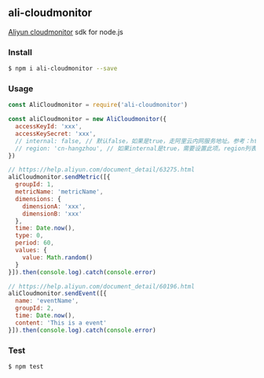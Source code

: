## ali-cloudmonitor

[Aliyun cloudmonitor](https://cloudmonitor.console.aliyun.com/) sdk for node.js

### Install

```sh
$ npm i ali-cloudmonitor --save
```

### Usage

```js
const AliCloudmonitor = require('ali-cloudmonitor')

const aliCloudmonitor = new AliCloudmonitor({
  accessKeyId: 'xxx',
  accessKeySecret: 'xxx',
  // internal: false, // 默认false，如果是true，走阿里云内网服务地址。参考：https://help.aliyun.com/document_detail/60196.html
  // region: 'cn-hangzhou', // 如果internal是true，需要设置此项。region列表参考：https://help.aliyun.com/document_detail/60196.html
})

// https://help.aliyun.com/document_detail/63275.html
aliCloudmonitor.sendMetric([{
  groupId: 1,
  metricName: 'metricName',
  dimensions: {
    dimensionA: 'xxx',
    dimensionB: 'xxx'
  },
  time: Date.now(),
  type: 0,
  period: 60,
  values: {
    value: Math.random()
  }
}]).then(console.log).catch(console.error)

// https://help.aliyun.com/document_detail/60196.html
aliCloudmonitor.sendEvent([{
  name: 'eventName',
  groupId: 2,
  time: Date.now(),
  content: 'This is a event'
}]).then(console.log).catch(console.error)
```

### Test

```sh
$ npm test
```
